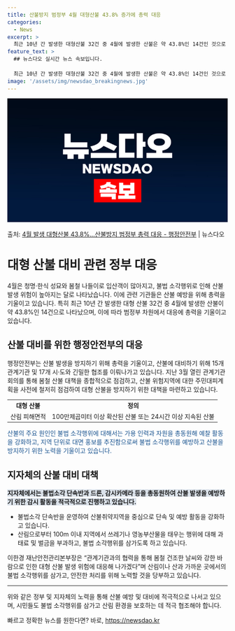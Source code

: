 ```yaml
---
title: 산불방지 범정부 4월 대형산불 43.8% 증가에 총력 대응
categories:
  - News
excerpt: >
  최근 10년 간 발생한 대형산불 32건 중 4월에 발생한 산불은 약 43.8%인 14건인 것으로 나타났다. …
feature_text: >
  ## 뉴스다오 실시간 뉴스 속보입니다.

  최근 10년 간 발생한 대형산불 32건 중 4월에 발생한 산불은 약 43.8%인 14건인 것으로 나타났다. …
image: '/assets/img/newsdao_breakingnews.jpg'
---
```


![뉴스다오 속보](/assets/img/newsdao_breakingnews.jpg)

<p>출처: <a href="https://newsdao.kr/3496" rel="dofollow">4월 발생 대형산불 43.8%…산불방지 범정부 총력 대응 - 행정안전부</a> | 뉴스다오</p>

<h1>대형 산불 대비 관련 정부 대응</h1>
<p data-ke-size="size16">4월은 청명·한식 성묘와 봄철 나들이로 입산객이 많아지고, 불법 소각행위로 인해 산불 발생 위험이 높아지는 달로 나타났습니다. 이에 관련 기관들은 산불 예방을 위해 총력을 기울이고 있습니다. 특히 최근 10년 간 발생한 대형 산불 32건 중 4월에 발생한 산불이 약 43.8%인 14건으로 나타났으며, 이에 따라 범정부 차원에서 대응에 총력을 기울이고 있습니다.</p>

<h2 data-ke-size="size26">산불 대비를 위한 행정안전부의 대응</h2>
<p data-ke-size="size16">행정안전부는 산불 발생을 방지하기 위해 총력을 기울이고, 산불에 대비하기 위해 15개 관계기관 및 17개 시·도와 긴밀한 협조를 이뤄나가고 있습니다. 지난 3월 열린 관계기관 회의를 통해 봄철 산불 대책을 종합적으로 점검하고, 산불 위험지역에 대한 주민대피계획을 사전에 철저히 점검하여 대형 산불을 방지하기 위한 대책을 마련하고 있습니다.</p>

<table>
  <tr>
    <td style="text-align: center; height: 17px;"><b>대형 산불</b></td>
    <td style="text-align: center; height: 17px;"><b>정의</b></td>
  </tr>
  <tr>
    <td style="text-align: center; height: 17px;">산림 피해면적</td>
    <td style="text-align: center; height: 17px;">100만제곱미터 이상 확산된 산불 또는 24시간 이상 지속된 산불</td>
  </tr>
</table>

<p data-ke-size="size16"><span style="color: #1a5490;">산불의 주요 원인인 불법 소각행위에 대해서는 가용 인력과 자원을 총동원해 예찰 활동을 강화하고, 지역 단위로 대면 홍보를 추진함으로써 불법 소각행위를 예방하고 산불을 방지하기 위한 노력을 기울이고 있습니다.</span></p>

<h2 data-ke-size="size26">지자체의 산불 대비 대책</h2>
<p data-ke-size="size16"><b><span style="background-color: #21538527;">지자체에서는 불법소각 단속반과 드론, 감시카메라 등을 총동원하여 산불 발생을 예방하기 위한 감시 활동을 적극적으로 진행하고 있습니다.</span></b></p>

<ul>
  <li>불법소각 단속반을 운영하여 산불취약지역을 중심으로 단속 및 예방 활동을 강화하고 있습니다.</li>
  <li>산림으로부터 100m 이내 지역에서 쓰레기나 영농부산물을 태우는 행위에 대해 과태료 및 벌금을 부과하고, 불법 소각행위를 삼가도록 하고 있습니다.</li>
</ul>

<p data-ke-size="size16">이한경 재난안전관리본부장은 “관계기관과의 협력을 통해 봄철 건조한 날씨와 강한 바람으로 인한 대형 산불 발생 위험에 대응해 나가겠다”며 산림이나 산과 가까운 곳에서의 불법 소각행위를 삼가고, 안전한 처리를 위해 노력할 것을 당부하고 있습니다.</p>

<hr>

<p data-ke-size="size16">위와 같은 정부 및 지자체의 노력을 통해 산불 예방 및 대비에 적극적으로 나서고 있으며, 시민들도 불법 소각행위를 삼가고 산림 환경을 보호하는 데 적극 협조해야 합니다. </p>
 

빠르고 정확한 뉴스를 원한다면? 바로, <a href="https://newsdao.kr" rel="dofollow">https://newsdao.kr</a>


